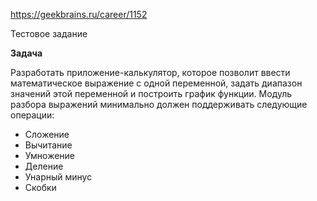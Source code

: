 https://geekbrains.ru/career/1152

Тестовое задание


**Задача**


Разработать приложение-калькулятор, которое позволит ввести математическое выражение с одной переменной, задать диапазон значений этой переменной и построить график функции.
Модуль разбора выражений минимально должен поддерживать следующие операции:


* Сложение
* Вычитание
* Умножение
* Деление
* Унарный минус
* Скобки
